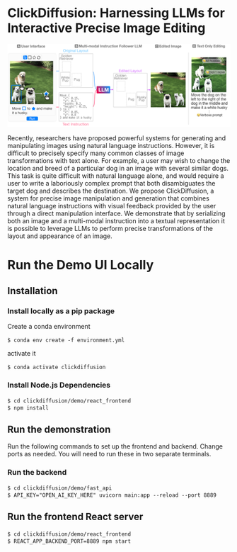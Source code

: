 
# ClickDiffusion: Harnessing LLMs for Interactive Precise Image Editing

![Alt Text](assets/CrownJewel.png)

Recently, researchers have proposed powerful systems for generating and manipulating images using natural language instructions. However, it is difficult to precisely specify many common classes of image transformations with text alone. For example, a user may wish to change the location and breed of a particular dog in an image with several similar dogs. This task is quite difficult with natural language alone, and would require a user to write a laboriously complex prompt that both disambiguates the target dog and describes the destination. We propose ClickDiffusion, a system for precise image manipulation and generation that combines natural language instructions with visual feedback provided by the user through a direct manipulation interface. We demonstrate that by serializing both an image and a multi-modal instruction into a textual representation it is possible to leverage LLMs to perform precise transformations of the layout and appearance of an image. 

# Run the Demo UI Locally
## Installation 
### Install locally as a pip package

Create a conda environment 

```
$ conda env create -f environment.yml
```   

activate it 

```
$ conda activate clickdiffusion
```

### Install Node.js Dependencies

```
$ cd clickdiffusion/demo/react_frontend
$ npm install
```

## Run the demonstration

Run the following commands to set up the frontend and backend. Change ports as needed.
You will need to run these in two separate terminals. 

### Run the backend

```
$ cd clickdiffusion/demo/fast_api
$ API_KEY="OPEN_AI_KEY_HERE" uvicorn main:app --reload --port 8889
```

## Run the frontend React server

```
$ cd clickdiffusion/demo/react_frontend
$ REACT_APP_BACKEND_PORT=8889 npm start
```